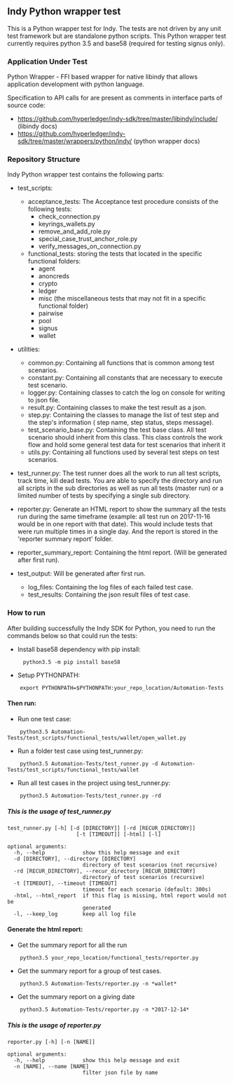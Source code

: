 ## Indy Python wrapper test

This is a Python wrapper test for Indy. The tests are not driven by any unit test framework but are standalone python scripts.
This Python wrapper test currently requires python 3.5 and base58 (required for testing signus only).

### Application Under Test
Python Wrapper - FFI based wrapper for native libindy that allows application development with python language.

Specification to API calls for are present as comments in interface parts of source code:
* https://github.com/hyperledger/indy-sdk/tree/master/libindy/include/ (libindy docs)
* https://github.com/hyperledger/indy-sdk/tree/master/wrappers/python/indy/ (python wrapper docs)

### Repository Structure
Indy Python wrapper test contains the following parts:
 
- test_scripts:
     - acceptance_tests: The Acceptance test procedure consists of the following tests:
          - check_connection.py
          - keyrings_wallets.py 
          - remove_and_add_role.py 
          - special_case_trust_anchor_role.py 
          - verify_messages_on_connection.py
     - functional_tests: storing the tests that located in the specific functional folders:
          - agent
          - anoncreds
          - crypto
          - ledger
          - misc (the miscellaneous tests that may not fit in a specific functional folder)
          - pairwise
          - pool
          - signus
          - wallet
           
- utilities:
     - common.py: Containing all functions that is common among test scenarios.
     - constant.py: Containing all constants that are necessary to execute test scenario.
     - logger.py: Containing classes to catch the log on console for writing to json file.
     - result.py: Containing classes to make the test result as a json.
     - step.py: Containing the classes to manage the list of test step and the step's information ( step name, step status, steps message).
     - test_scenario_base.py: Containing the test base class. All test scenario should inherit from this class. This class controls the work flow and hold some general test data for test scenarios that inherit it
     - utils.py: Containing all functions used by several test steps on test scenarios.
     
- test_runner.py: The test runner does all the work to run all test scripts, track time, kill dead tests. You are able to specify the directory and run all scripts in the sub directories as well as run all tests (master run) or a limited number of tests by specifying a single sub directory.

- reporter.py: Generate an HTML report to show the summary all the tests run during the same timeframe (example: all test run on 2017-11-16 would be in one report with that date). This would include tests that were run multiple times in a single day. And the report is stored in the 'reporter summary report' folder.
- reporter_summary_report: Containing the html report. (Will be generated after first run).
- test_output:  Will be generated after first run.
     - log_files: Containing the log files of each failed test case.
     - test_results: Containing the json result files of test case.

### How to run

After building successfully the Indy SDK for Python, you need to run the commands below so that could run the tests:

- Install base58 dependency with pip install: 
```
     python3.5 -m pip install base58
```
- Setup PYTHONPATH: 
```
    export PYTHONPATH=$PYTHONPATH:your_repo_location/Automation-Tests
```

#### Then run:
- Run one test case:
```
    python3.5 Automation-Tests/test_scripts/functional_tests/wallet/open_wallet.py
```
- Run a folder test case using test_runner.py:
```
    python3.5 Automation-Tests/test_runner.py -d Automation-Tests/test_scripts/functional_tests/wallet
```
- Run all test cases in the project using test_runner.py:
```    
    python3.5 Automation-Tests/test_runner.py -rd
```
##### This is the usage of test_runner.py
```
test_runner.py [-h] [-d [DIRECTORY]] [-rd [RECUR_DIRECTORY]]
                      [-t [TIMEOUT]] [-html] [-l]

optional arguments:
  -h, --help            show this help message and exit
  -d [DIRECTORY], --directory [DIRECTORY]
                        directory of test scenarios (not recursive)
  -rd [RECUR_DIRECTORY], --recur_directory [RECUR_DIRECTORY]
                        directory of test scenarios (recursive)
  -t [TIMEOUT], --timeout [TIMEOUT]
                        timeout for each scenario (default: 300s)
  -html, --html_report  if this flag is missing, html report would not be
                        generated
  -l, --keep_log        keep all log file
```
#### Generate the html report:
- Get the summary report for all the run
```
    python3.5 your_repo_location/functional_tests/reporter.py
```
- Get the summary report for a group of test cases.
```
    python3.5 Automation-Tests/reporter.py -n *wallet*
```
- Get the summary report on a giving date
```
    python3.5 Automation-Tests/reporter.py -n *2017-12-14*
``` 

##### This is the usage of reporter.py
```
reporter.py [-h] [-n [NAME]]

optional arguments:
  -h, --help            show this help message and exit
  -n [NAME], --name [NAME]
                        filter json file by name
```
